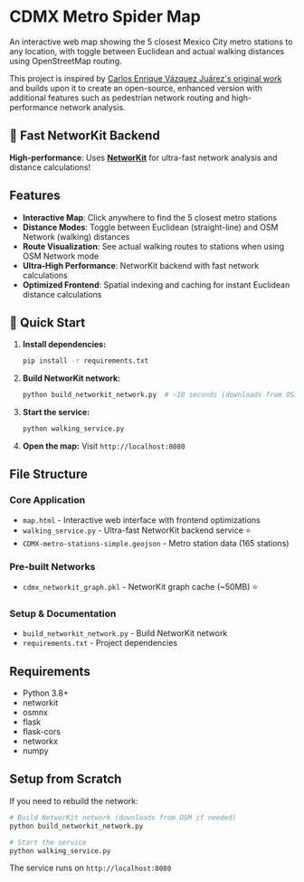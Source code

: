 # CDMX Metro Spider Map

An interactive web map showing the 5 closest Mexico City metro stations to any location, with toggle between Euclidean and actual walking distances using OpenStreetMap routing.

This project is inspired by [Carlos Enrique Vázquez Juárez's original work](https://carto.mx/webmap/spoke/) and builds upon it to create an open-source, enhanced version with additional features such as pedestrian network routing and high-performance network analysis.

## 🚀 Fast NetworKit Backend

**High-performance**: Uses **[NetworKit](https://github.com/networkit/networkit)** for ultra-fast network analysis and distance calculations!

## Features

- **Interactive Map**: Click anywhere to find the 5 closest metro stations
- **Distance Modes**: Toggle between Euclidean (straight-line) and OSM Network (walking) distances  
- **Route Visualization**: See actual walking routes to stations when using OSM Network mode
- **Ultra-High Performance**: NetworKit backend with fast network calculations
- **Optimized Frontend**: Spatial indexing and caching for instant Euclidean distance calculations

## 🚀 Quick Start

1. **Install dependencies:**
   ```bash
   pip install -r requirements.txt
   ```

2. **Build NetworKit network:**
   ```bash
   python build_networkit_network.py  # ~10 seconds (downloads from OSM)
   ```

3. **Start the service:**
   ```bash
   python walking_service.py
   ```

4. **Open the map:**
   Visit `http://localhost:8080`

## File Structure

### Core Application
- `map.html` - Interactive web interface with frontend optimizations
- `walking_service.py` - Ultra-fast NetworKit backend service ⭐
- `CDMX-metro-stations-simple.geojson` - Metro station data (165 stations)

### Pre-built Networks
- `cdmx_networkit_graph.pkl` - NetworKit graph cache (~50MB) ⭐

### Setup & Documentation
- `build_networkit_network.py` - Build NetworKit network
- `requirements.txt` - Project dependencies

## Requirements

- Python 3.8+
- networkit
- osmnx
- flask
- flask-cors
- networkx
- numpy

## Setup from Scratch

If you need to rebuild the network:

```bash
# Build NetworKit network (downloads from OSM if needed)
python build_networkit_network.py

# Start the service
python walking_service.py
```

The service runs on `http://localhost:8080`

